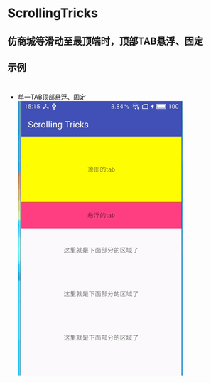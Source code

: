 # ScrollingTricks<BR>
## 仿商城等滑动至最顶端时，顶部TAB悬浮、固定

## 示例<br><br>
* 单一TAB顶部悬浮、固定<br>
  ![](https://github.com/PuppetZ/ScrollingTricks/blob/master/art/2.gif?raw=true)<br>
<br>
<br>
   
